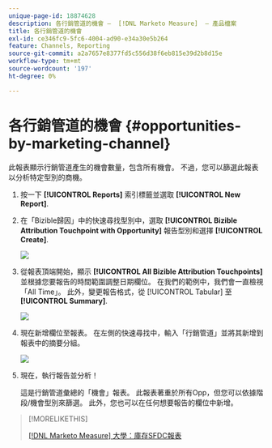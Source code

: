 ```yaml
---
unique-page-id: 18874628
description: 各行銷管道的機會 —  [!DNL Marketo Measure]  — 產品檔案
title: 各行銷管道的機會
exl-id: ce346fc9-5fc6-4004-ad90-e34a30e5b264
feature: Channels, Reporting
source-git-commit: a2a7657e8377fd5c556d38f6eb815e39d2b8d15e
workflow-type: tm+mt
source-wordcount: '197'
ht-degree: 0%

---
```


# 各行銷管道的機會 {#opportunities-by-marketing-channel}

此報表顯示行銷管道產生的機會數量，包含所有機會。 不過，您可以篩選此報表以分析特定型別的商機。

1. 按一下 **[!UICONTROL Reports]** 索引標籤並選取 **[!UICONTROL New Report]**.

1. 在「Bizible歸因」中的快速尋找型別中，選取 **[!UICONTROL Bizible Attribution Touchpoint with Opportunity]** 報告型別和選擇 **[!UICONTROL Create]**.

   ![](assets/1-2.jpg)

1. 從報表頂端開始，顯示 **[!UICONTROL All Bizible Attribution Touchpoints]** 並根據您要報告的時間範圍調整日期欄位。 在我們的範例中，我們會一直檢視「All Time」。 此外，變更報告格式，從 [!UICONTROL Tabular] 至 **[!UICONTROL Summary]**.

   ![](assets/2-2.jpg)

1. 現在新增欄位至報表。 在左側的快速尋找中，輸入「行銷管道」並將其新增到報表中的摘要分組。

   ![](assets/3-2.jpg)

1. 現在，執行報告並分析！

   這是行銷管道彙總的「機會」報表。 此報表著重於所有Opp，但您可以依據階段/機會型別來篩選。 此外，您也可以在任何想要報告的欄位中新增。

>[!MORELIKETHIS]
>
>[[!DNL Marketo Measure] 大學：庫存SFDC報表](https://universityonline.marketo.com/courses/bizible-fundamentals-bizible-102/#/page/5c5cb68dfb384d0c9fb96cc4)
